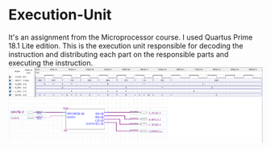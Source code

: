 # Execution-Unit
It's an assignment from the Microprocessor course. I used Quartus Prime 18.1 Lite edition. This is the execution unit responsible for decoding the instruction and distributing each part on the responsible parts and executing the instruction.
![alt text](https://github.com/AhmedAlaa2024/Execution-Unit/blob/master/ECU.png)
